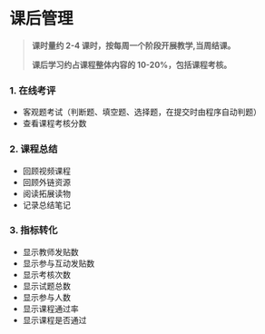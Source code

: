 # 课后管理

> **课时量约 2-4 课时，按每周一个阶段开展教学,当周结课。**
>
> **课后学习约占课程整体内容的 10-20%，包括课程考核。**

### 1. 在线考评

* 客观题考试（判断题、填空题、选择题，在提交时由程序自动判题）
* 查看课程考核分数

### 2. 课程总结

* 回顾视频课程
* 回顾外链资源
* 阅读拓展读物
* 记录总结笔记

### 3. 指标转化

* 显示教师发贴数
* 显示参与互动发贴数
* 显示考核次数
* 显示试题总数
* 显示参与人数
* 显示课程通过率
* 显示课程是否通过

